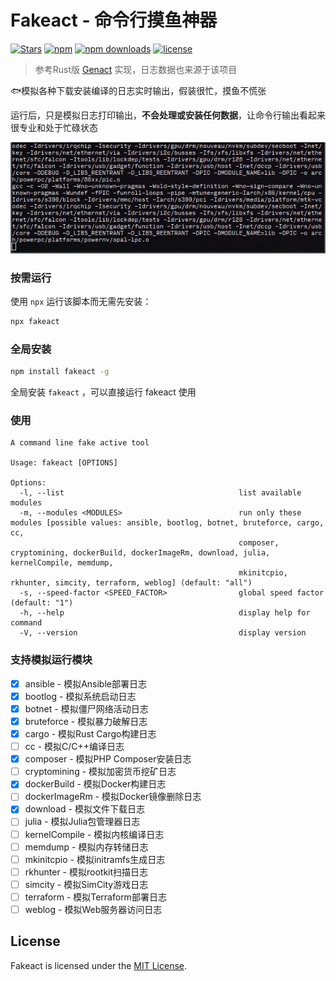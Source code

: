 # Fakeact - 命令行摸鱼神器

[![Stars](https://img.shields.io/github/stars/CH563/fakeact.svg)](https://github.com/CH563/fakeact/stargazers)
[![npm](https://img.shields.io/npm/v/fakeact.svg)](https://www.npmjs.com/package/fakeact) 
[![npm downloads](https://img.shields.io/npm/dm/fakeact?color=blue&label=npm%20downloads)](https://www.npmjs.com/package/fakeact)
[![license](http://img.shields.io/badge/license-MIT-blue.svg)](https://github.com/CH563/fakeact/blob/main/LICENSE)

> 参考Rust版 [Genact](https://github.com/svenstaro/genact) 实现，日志数据也来源于该项目

🐟模拟各种下载安装编译的日志实时输出，假装很忙，摸鱼不慌张

运行后，只是模拟日志打印输出，**不会处理或安装任何数据**，让命令行输出看起来很专业和处于忙碌状态

![](https://github.com/CH563/fakeact/blob/main/gifs/cc.gif)


### 按需运行

使用 `npx` 运行该脚本而无需先安装：

```bash
npx fakeact
```

### 全局安装

```bash
npm install fakeact -g
```

全局安装 `fakeact` ，可以直接运行 fakeact 使用

### 使用

    A command line fake active tool

    Usage: fakeact [OPTIONS]

    Options:
      -l, --list                                       list available modules
      -m, --modules <MODULES>                          run only these modules [possible values: ansible, bootlog, botnet, bruteforce, cargo, cc,
                                                       composer, cryptomining, dockerBuild, dockerImageRm, download, julia, kernelCompile, memdump,
                                                       mkinitcpio, rkhunter, simcity, terraform, weblog] (default: "all")
      -s, --speed-factor <SPEED_FACTOR>                global speed factor (default: "1")
      -h, --help                                       display help for command
      -V, --version                                    display version


### 支持模拟运行模块

- [x] ansible - 模拟Ansible部署日志
- [x] bootlog - 模拟系统启动日志
- [x] botnet - 模拟僵尸网络活动日志
- [x] bruteforce - 模拟暴力破解日志
- [x] cargo - 模拟Rust Cargo构建日志
- [ ] cc - 模拟C/C++编译日志
- [x] composer - 模拟PHP Composer安装日志
- [ ] cryptomining - 模拟加密货币挖矿日志
- [x] dockerBuild - 模拟Docker构建日志
- [ ] dockerImageRm - 模拟Docker镜像删除日志
- [x] download - 模拟文件下载日志
- [ ] julia - 模拟Julia包管理器日志
- [ ] kernelCompile - 模拟内核编译日志
- [ ] memdump - 模拟内存转储日志
- [ ] mkinitcpio - 模拟initramfs生成日志
- [ ] rkhunter - 模拟rootkit扫描日志
- [ ] simcity - 模拟SimCity游戏日志
- [ ] terraform - 模拟Terraform部署日志
- [ ] weblog - 模拟Web服务器访问日志

## License

Fakeact is licensed under the [MIT License](https://github.com/CH563/fakeact/blob/main/LICENSE).
